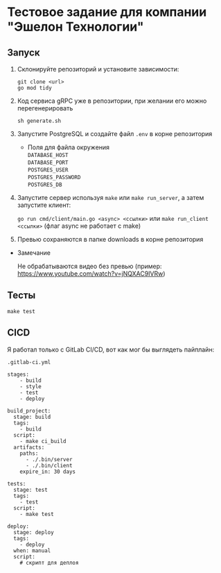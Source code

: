 # Тестовое задание для компании "Эшелон Технологии"

## Запуск

1. Склонируйте репозиторий и установите зависимости:

    `git clone <url>` \
    `go mod tidy`

2. Код сервиса gRPC уже в репозитории, при желании его можно перегенерировать
   
    `sh generate.sh`

3. Запустите PostgreSQL и создайте файл `.env` в корне репозитория
    - Поля для файла окружения \
      `DATABASE_HOST` \
      `DATABASE_PORT` \
      `POSTGRES_USER` \
      `POSTGRES_PASSWORD` \
      `POSTGRES_DB`

4. Запустите сервер используя `make` или `make run_server`, а затем запустите клиент:

   `go run cmd/client/main.go <async> <ссылки>` или `make run_client <ссылки>` (флаг async не работает с make)

5. Превью сохраняются в папке downloads в корне репозитория

- Замечание

  Не обрабатываются видео без превью (пример: https://www.youtube.com/watch?v=jNQXAC9IVRw)

## Тесты

`make test`

## CICD

Я работал только с GitLab CI/CD, вот как мог бы выглядеть пайплайн:

`.gitlab-ci.yml`
```
stages:
    - build
    - style
    - test
    - deploy

build_project:
  stage: build
  tags:
    - build
  script:
    - make ci_build
  artifacts:
    paths:
      - ./.bin/server
      - ./.bin/client
    expire_in: 30 days

tests:
  stage: test
  tags:
    - test
  script:
    - make test

deploy:
  stage: deploy
  tags:
    - deploy
  when: manual
  script:
    # скрипт для деплоя
```
